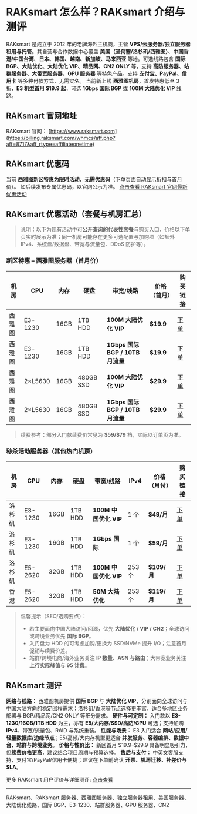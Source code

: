 # RAKsmart 怎么样？RAKsmart 介绍与测评

RAKsmart 是成立于 2012 年的老牌海外主机商，主营 **VPS/云服务器/独立服务器租用与托管**。其自营与合作数据中心覆盖 **美国（圣何塞/洛杉矶/西雅图）**、**中国香港/中国台湾**、**日本、韩国、越南、新加坡、马来西亚** 等地。可选线路包含 **国际 BGP、大陆优化、大陆优化 VIP、精品网、CN2 ONLY** 等，支持 **高防服务器、站群服务器、大带宽服务器、GPU 服务器** 等特色产品。支持 **支付宝、PayPal、信用卡** 等多种付款方式，无需实名。
当前新上线 **西雅图机房**，首发特惠低至 3 折，**E3 机型首月 \$19.9 起**，可选 **1Gbps 国际 BGP** 或 **100M 大陆优化 VIP** 线路。

## RAKsmart 官网地址

RAKsmart 官网： [https://www.raksmart.com](https://billing.raksmart.com/whmcs/aff.php?aff=8717&aff_rtype=affiliateonetime)

## RAKsmart 优惠码

当前 **西雅图新区特惠为限时活动，无需优惠码**（下单页面自动显示折扣与首月价）。
如后续发布专属优惠码，以官网公示为准。
[点击查看 RAKsmart 官网最新优惠活动](https://billing.raksmart.com/whmcs/aff.php?aff=8717&aff_rtype=affiliateonetime)

## RAKsmart 优惠活动（套餐与机房汇总）

> 说明：以下为现有活动中**可公开查询的代表性套餐**与购买入口，价格以下单页实时展示为准；同一机房可能存在更多可选配置与加购项（如额外 IPv4、系统盘/数据盘、带宽与流量包、DDoS 防护等）。

### 新区特惠 – 西雅图服务器（首月价）

| 机房  | CPU     | 内存   | 硬盘        | 带宽/线路                       | 价格（首月）     | 购买链接                                  |
| --- | ------- | ---- | --------- | --------------------------- | ---------- | ------------------------------------- |
| 西雅图 | E3-1230 | 16GB | 1TB HDD   | **100M 大陆优化 VIP**           | **\$19.9** | [下单](https://billing.raksmart.com/whmcs/aff.php?aff=8717&aff_rtype=affiliateonetime) |
| 西雅图 | E3-1230 | 16GB | 1TB HDD   | **1Gbps 国际 BGP / 10TB 月流量** | **\$19.9** | [下单](https://billing.raksmart.com/whmcs/aff.php?aff=8717&aff_rtype=affiliateonetime) |
| 西雅图 | 2×L5630 | 16GB | 480GB SSD | **100M 大陆优化 VIP**           | **\$29.9** | [下单](https://billing.raksmart.com/whmcs/aff.php?aff=8717&aff_rtype=affiliateonetime) |
| 西雅图 | 2×L5630 | 16GB | 480GB SSD | **1Gbps 国际 BGP / 10TB 月流量** | **\$29.9** | [下单](https://billing.raksmart.com/whmcs/aff.php?aff=8717&aff_rtype=affiliateonetime) |

> 续费参考：部分入门款续费价常见为 **\$59/\$79** 档，实际以订单页为准。

### 秒杀活动服务器（其他热门机房）

| 机房  | CPU     | 内存   | 硬盘      | 带宽/线路             | IPv4  | 价格（月付）      | 购买链接                                  |
| --- | ------- | ---- | ------- | ----------------- | ----- | ----------- | ------------------------------------- |
| 洛杉矶 | E3-1230 | 16GB | 1TB HDD | **100M 中国优化 VIP** | 1 个   | **\$49/月**  | [下单](https://billing.raksmart.com/whmcs/aff.php?aff=8717&aff_rtype=affiliateonetime) |
| 洛杉矶 | E3-1230 | 16GB | 1TB HDD | **1Gbps 国际**      | 1 个   | **\$59/月**  | [下单](https://billing.raksmart.com/whmcs/aff.php?aff=8717&aff_rtype=affiliateonetime) |
| 洛杉矶 | E5-2620 | 32GB | 1TB HDD | **100M 中国优化 VIP** | 253 个 | **\$109/月** | [下单](https://billing.raksmart.com/whmcs/aff.php?aff=8717&aff_rtype=affiliateonetime) |
| 香港  | E5-2620 | 32GB | 1TB HDD | **50M 大陆优化**      | 253 个 | **\$119/月** | [下单](https://billing.raksmart.com/whmcs/aff.php?aff=8717&aff_rtype=affiliateonetime) |

> 温馨提示（SEO/选购要点）：
>
> * 若主要面向中国大陆访问/回源，优先 **大陆优化 / VIP / CN2**；全球访问或跨境业务优先 **国际 BGP**。
> * 入门盘为 HDD 的可考虑加购/更换为 SSD/NVMe 提升 I/O；注意首月促销与续费价差。
> * 站群/跨境电商/海外业务关注 **IP 数量、ASN 与路由**；大带宽业务关注 **上行实际峰值与 95 计费**。

## RAKsmart 测评

**网络与线路：** 西雅图机房提供 **国际 BGP** 与 **大陆优化 VIP**，分别面向全球访问与中国大陆方向的稳定回程需求；洛杉矶/香港等节点选择更丰富，适合多地区业务部署与 BGP/精品网/CN2 ONLY 等细分需求。
**硬件与可定制：** 入门款以 **E3-1230/16GB/1TB HDD** 为主，亦有 **E5/大内存/SSD/高防/GPU** 可选；支持加购 **IPv4**、带宽/流量包、RAID 与系统重装。
**性能与场景：** E3 入门适合 **网站/应用/轻量数据库/边缘节点**；E5/高频/大内存机型更适合 **并发服务、容器编排、数据中台、站群与跨境业务**。
**价格与性价比：** 新区首月 \$19.9–\$29.9 具备明显吸引力，但**续费价格更高**，建议结合项目周期与预算选择。
**售后与支付：** 中英文客服支持，支付宝/PayPal/信用卡便捷；建议在下单前确认 **开票、机房迁移、补差价与 SLA**。

更多 RAKsmart 用户评价与详细测评: [点击查看](https://billing.raksmart.com/whmcs/aff.php?aff=8717&aff_rtype=affiliateonetime)

---

RAKsmart、RAKsmart 服务器、西雅图服务器、独立服务器租用、美国服务器、大陆优化线路、国际 BGP、E3-1230、站群服务器、GPU 服务器、CN2
